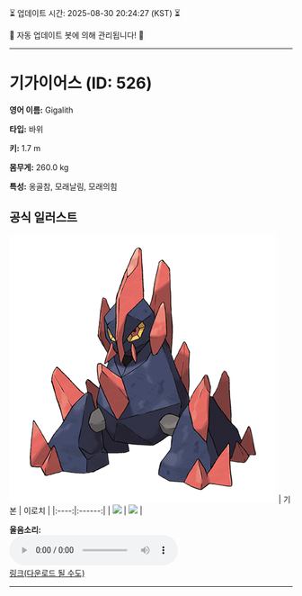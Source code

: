 
⏳ 업데이트 시간: 2025-08-30 20:24:27 (KST) ⏳

🤖 자동 업데이트 봇에 의해 관리됩니다! 🤖

---

# 기가이어스 (ID: 526)
**영어 이름:** Gigalith

**타입:** 바위

**키:** 1.7 m

**몸무게:** 260.0 kg

**특성:** 옹골참, 모래날림, 모래의힘

## 공식 일러스트
![](https://raw.githubusercontent.com/PokeAPI/sprites/master/sprites/pokemon/other/official-artwork/526.png)
| 기본 | 이로치 |
|:----:|:------:|
| <img src="http://play.pokemonshowdown.com/sprites/ani/gigalith.gif" width="200"> | <img src="http://play.pokemonshowdown.com/sprites/ani-shiny/gigalith.gif" width="200"> |

**울음소리:**<br><audio controls src="https://raw.githubusercontent.com/PokeAPI/cries/main/cries/pokemon/latest/526.ogg"></audio><br> [링크(다운로드 될 수도)](https://raw.githubusercontent.com/PokeAPI/cries/main/cries/pokemon/latest/526.ogg)


---
